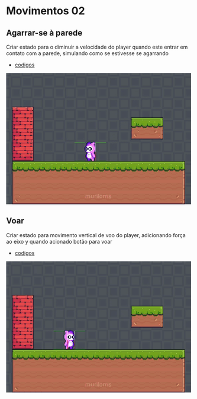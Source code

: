 # Movimentos 02

## Agarrar-se à parede
Criar estado para o diminuir a velocidade do player quando este entrar em contato com a parede, simulando como se estivesse se agarrando

- [codigos](../scripts/player/stage_10/)

![](../gift/playerAgarrarParede.gif)


## Voar
Criar estado para movimento vertical de voo do player, adicionando força ao eixo y quando acionado botão para voar

- [codigos](../scripts/player/stage_11/)

![](../gift/playerVoar.gif)